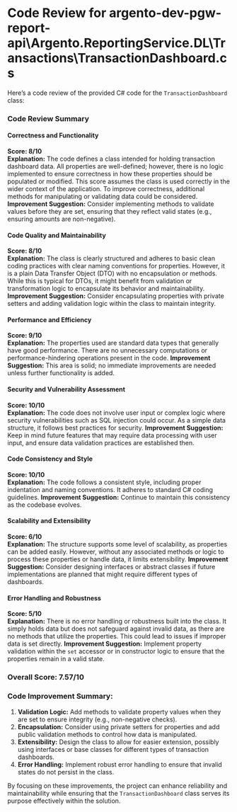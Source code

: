 # Code Review for argento-dev-pgw-report-api\Argento.ReportingService.DL\Transactions\TransactionDashboard.cs

Here’s a code review of the provided C# code for the `TransactionDashboard` class:

### Code Review Summary

#### Correctness and Functionality
**Score: 8/10**  
**Explanation:** The code defines a class intended for holding transaction dashboard data. All properties are well-defined; however, there is no logic implemented to ensure correctness in how these properties should be populated or modified. This score assumes the class is used correctly in the wider context of the application. To improve correctness, additional methods for manipulating or validating data could be considered.
**Improvement Suggestion:** Consider implementing methods to validate values before they are set, ensuring that they reflect valid states (e.g., ensuring amounts are non-negative).

#### Code Quality and Maintainability
**Score: 8/10**  
**Explanation:** The class is clearly structured and adheres to basic clean coding practices with clear naming conventions for properties. However, it is a plain Data Transfer Object (DTO) with no encapsulation or methods. While this is typical for DTOs, it might benefit from validation or transformation logic to encapsulate its behavior and maintainability.
**Improvement Suggestion:** Consider encapsulating properties with private setters and adding validation logic within the class to maintain integrity.

#### Performance and Efficiency
**Score: 9/10**  
**Explanation:** The properties used are standard data types that generally have good performance. There are no unnecessary computations or performance-hindering operations present in the code.
**Improvement Suggestion:** This area is solid; no immediate improvements are needed unless further functionality is added.

#### Security and Vulnerability Assessment
**Score: 10/10**  
**Explanation:** The code does not involve user input or complex logic where security vulnerabilities such as SQL injection could occur. As a simple data structure, it follows best practices for security.
**Improvement Suggestion:** Keep in mind future features that may require data processing with user input, and ensure data validation practices are established then.

#### Code Consistency and Style
**Score: 10/10**  
**Explanation:** The code follows a consistent style, including proper indentation and naming conventions. It adheres to standard C# coding guidelines.
**Improvement Suggestion:** Continue to maintain this consistency as the codebase evolves.

#### Scalability and Extensibility
**Score: 6/10**  
**Explanation:** The structure supports some level of scalability, as properties can be added easily. However, without any associated methods or logic to process these properties or handle data, it limits extensibility.
**Improvement Suggestion:** Consider designing interfaces or abstract classes if future implementations are planned that might require different types of dashboards.

#### Error Handling and Robustness
**Score: 5/10**  
**Explanation:** There is no error handling or robustness built into the class. It simply holds data but does not safeguard against invalid data, as there are no methods that utilize the properties. This could lead to issues if improper data is set directly.
**Improvement Suggestion:** Implement property validation within the `set` accessor or in constructor logic to ensure that the properties remain in a valid state.

### Overall Score: 7.57/10

### Code Improvement Summary:
1. **Validation Logic:** Add methods to validate property values when they are set to ensure integrity (e.g., non-negative checks).
2. **Encapsulation:** Consider using private setters for properties and add public validation methods to control how data is manipulated.
3. **Extensibility:** Design the class to allow for easier extension, possibly using interfaces or base classes for different types of transaction dashboards.
4. **Error Handling:** Implement robust error handling to ensure that invalid states do not persist in the class.

By focusing on these improvements, the project can enhance reliability and maintainability while ensuring that the `TransactionDashboard` class serves its purpose effectively within the solution.